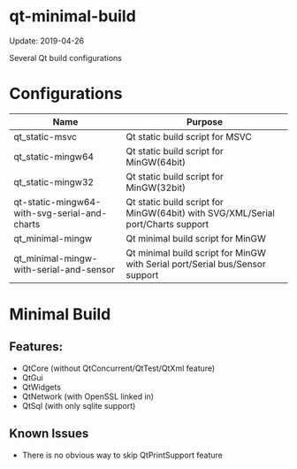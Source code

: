 # qt-minimal-build

Update: 2019-04-26

Several Qt build configurations

# Configurations

|Name                                           |Purpose|
|---                                            |---|
|qt_static-msvc                                 |Qt static build script for MSVC|
|qt_static-mingw64                              |Qt static build script for MinGW(64bit)|
|qt_static-mingw32                              |Qt static build script for MinGW(32bit)|
|qt-static-mingw64-with-svg-serial-and-charts   |Qt static build script for MinGW(64bit) with SVG/XML/Serial port/Charts support|
|qt_minimal-mingw                               |Qt minimal build script for MinGW|
|qt_minimal-mingw-with-serial-and-sensor        |Qt minimal build script for MinGW with Serial port/Serial bus/Sensor support|

# Minimal Build

## Features:

* QtCore (without QtConcurrent/QtTest/QtXml feature)
* QtGui
* QtWidgets
* QtNetwork (with OpenSSL linked in)
* QtSql (with only sqlite support)

## Known Issues

* There is no obvious way to skip QtPrintSupport feature

